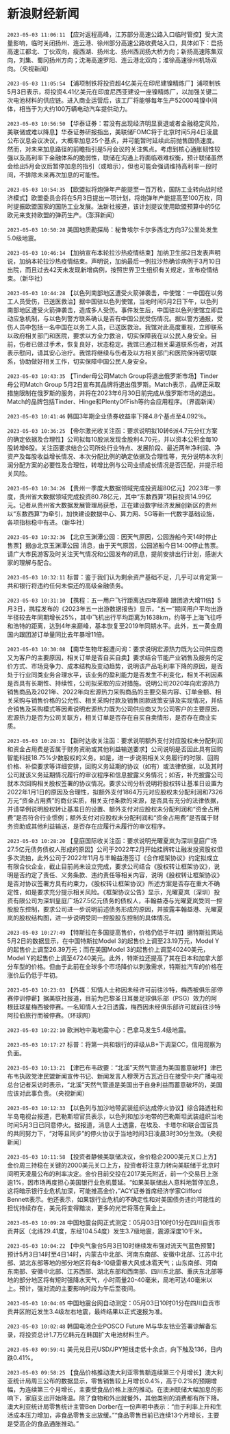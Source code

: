 # 新浪财经新闻
`2023-05-03 11:06:11` 【应对返程高峰，江苏部分高速公路入口临时管控】受大流量影响，临时关闭扬州、连云港、徐州部分高速公路收费站入口，具体如下：启扬高速江都北、丁伙双向，瘦西湖、扬州北、扬州西润扬大桥方向；新扬高速陈集双向，刘集、蜀冈扬州方向；沈海高速罗阳、连云港北双向；淮徐高速徐州机场双向。（央视新闻）

`2023-05-03 11:05:54` 【浦项制铁将投资超4亿美元在印尼建镍精炼厂】浦项制铁5月3日表示，将投资4.41亿美元在印度尼西亚建设一座镍精炼厂，以加强关键二次电池材料的供应链。进入商业运营后，该工厂将能够每年生产52000吨镍中间体，相当于为大约100万辆电动汽车提供动力。

`2023-05-03 10:56:50` 【华泰证券：若没有出现经济明显衰退或者金融稳定风险，美联储或难以降息】华泰证券研报指出，美联储FOMC将于北京时间5月4日凌晨公布议息会议决议，大概率加息25个基点，并可能暂时延续此前抛售国债速度。然而，对未来加息路径的前瞻指引是5月会议的关注焦点。考虑到核心通胀韧性较强以及高利率下金融体系的脆弱性，联储在沟通上将面临艰难权衡，预计联储虽然会给出5月会议后暂停加息的指引（或暗示），但也可能会强调维持高利率一段时间，不排除未来再次加息的可能性。

`2023-05-03 10:54:35` 【欧盟拟将炮弹年产能提至一百万枚，国防工业转向战时经济模式】欧盟委员会将在5月3日提出一项计划，将炮弹年产能提高至100万枚，同时提振欧盟国家的国防工业发展。法新社报道，该计划提议使用欧盟预算中的5亿欧元来支持欧盟的弹药生产。（澎湃新闻）

`2023-05-03 10:50:28` 美国地质勘探局：秘鲁埃尔卡尔多西北方向37公里处发生5.0级地震。

`2023-05-03 10:46:14` 【加纳宣布本轮拉沙热疫情结束】加纳卫生部2日发表声明说，加纳本轮拉沙热疫情结束。声明说，加纳最后一例拉沙热确诊病例于3月10日出院，而且过去42天未发现新增病例，按照世界卫生组织有关规定，宣布疫情结束。（新华社）

`2023-05-03 10:44:28` 【以色列南部地区遭受火箭弹袭击，中使馆：一中国在以务工人员受伤，已送医救治】据中国驻以色列使馆，当地时间5月2日下午，以色列南部地区遭受火箭弹袭击，造成多人受伤。事件发生后，中国驻以色列使馆立即启动应急机制，与以色列警方联系确认是否有中国公民受伤情况。据以警方通报，受伤人员中包括一名中国在以务工人员，已送医救治。我馆对此高度重视，立即联系以政府相关部门和医院，要求以方全力救治，切实保障我在以公民人身安全。目前，伤者已做过手术，恢复良好，状态稳定。我馆已通过相关渠道联系伤者，对其表示慰问，请其安心治疗。我馆将继续与伤者及以方相关部门和医院保持密切联系，协助做好相关工作，切实保障中国公民人身安全。

`2023-05-03 10:43:35` 【Tinder母公司Match Group将退出俄罗斯市场】Tinder母公司Match Group 5月2日宣布其品牌将退出俄罗斯。Match表示，品牌正采取措施限制在俄罗斯的服务，并将在2023年6月30日前完成从俄罗斯市场的退出。Match的品牌包括Tinder、Hinge和PlentyOfFish等约会应用程序。（界面新闻）

`2023-05-03 10:41:46` 韩国3年期企业债券收益率下降4.8个基点至4.092％。

`2023-05-03 10:36:25` 【帝尔激光收关注函：要求说明拟10转6派4.7元分红方案的确定依据及合理性】公司拟每10股派发现金股利4.70元，并以资本公积金每10股转增6股。关注函要求结合公司所处行业特点、发展阶段、最近两年净利润、净资产及每股收益增长情况、本次分配比例的确定依据及合理性等，充分说明本次利润分配方案的必要性及合理性，转增比例与公司业绩成长情况是否匹配，并提示相关风险。

`2023-05-03 10:34:26` 【贵州一季度大数据领域完成投资超80亿元】2023年一季度，贵州省大数据领域完成投资80.78亿元，其中“东数西算”项目投资14.99亿元。记者从贵州省大数据发展管理局获悉，正在建设数字经济发展创新区的贵州以“东数西算”为牵引，加快建设数据中心、算力网、5G等新一代数字基础设施，各项指标稳中有进。（新华社）

`2023-05-03 10:32:36` 【北京玉渊潭公园：因天气原因，公园游船今天14时停止售票】据@北京玉渊潭公园 消息，由于天气原因，公园游船今日14:00停止售票。请广大市民游客及时关注天气情况和公园发布的讯息，提前安排出行计划，感谢大家的理解与配合。

`2023-05-03 10:32:11` 标普：鉴于我们认为剩余资产基础不足，几乎可以肯定第一共和银行将违约任何未偿还的高级金融债务。

`2023-05-03 10:31:10` 【携程：五一用户飞行距离达四年巅峰 跟团游大增11倍】5月3日，携程发布的《2023年五一出游数据报告》显示，“五一”期间用户平均出游半径较去年同期增长25%，其中飞机出行平均距离为1638km，约等于上海飞往呼和浩特的距离，达到4年来巅峰，基本恢复至2019年同期水平。此外，五一黄金周国内跟团游订单量同比去年暴增11倍。

`2023-05-03 10:30:08` 【南华生物年报遭问询：要求说明宏源热力既为公司供应商又为客户的主要原因，相关订单是否自买自卖】要求结合节能产业销售及服务的定价方式、市场竞争力、成本结构及变动趋势，说明该产品毛利率下降的原因，是否处于行业同类业务合理水平，该业务的盈利能力是否发生不利变化，相关不利因素是否具有长期性、持续性，公司拟采取的应对措施。说明公司2020年向宏源热力销售商品及2021年、2022年向宏源热力采购商品的主要交易内容、订单金额、相关采购与销售价格的公允性、相关采购付款及销售回款政策安排及实现情况，并结合销售及采购模式等因素说明宏源热力既为公司供应商又为公司客户的主要原因，宏源热力是否为公司关联方，相关订单是否存在自买自卖情形，是否存在商业实质。

`2023-05-03 10:28:31` 【新时达收关注函：要求说明额外支付对应股权未分配利润和资金占用费是否属于财务资助或其他利益输送要求】公司说明是否因此具有回购智能科技18.75%少数股权的义务。如是，进一步说明相关义务履行的时限、回购价格、补偿要求等详细安排，回购义务延期的协议（如有）或法律依据，以及其时公司就该义务延期情况履行的审议程序和信息披露义务情况；如否，补充披露公司就本次回购相关股权签署的协议情况。要求公司分析说明将股权转让基准日设置为2022年1月1日的原因及合理性，拟额外支付1864万元对应股权未分配利润和7326万元“资金占用费”的商业实质，相关支付条款的来源，是否具有充分的法律依据，并请举例说明股权转让基准日的设置、额外支付对应股权未分配利润和“资金占用费”是否符合行业惯例；额外支付对应股权未分配利润和“资金占用费”是否属于财务资助或其他利益输送，是否存在应履行未履行的审议程序。

`2023-05-03 10:28:20` 【皇庭国际收关注函：要求说明光曜夏岚为深圳皇庭广场27.5亿元债务债权人形成的原因】公司于2022年2月开始挂牌转让融发投资股权但多次流拍，此外公司于2022年11月与丰翰益港签订《合作框架协议》约定拟成立有限合伙企业，截止目前尚未设立完成，要求公司结合《股权转让框架协议》，说明是否约定了责任、义务条款、违约责任等相关内容，说明《股权转让框架协议》是否对协议签署方具有约束力，《股权转让框架协议》所述方案是否存在重大不确定性，如是要求充分提示相关风险。《框架协议公告》显示，光曜夏岚（深圳）投资有限公司为深圳皇庭广场27.5亿元债务的债权人，丰翰益港与光曜夏岚受同一控股股东控制，要求公司进一步说明前述债务形成的原因，并披露丰翰益港、光曜夏岚的股权结构图，进一步说明受同一控股股东控制的具体情况。

`2023-05-03 10:27:49` 【特斯拉在多国提高售价，价格仍低于年初】据特斯拉网站5月2日的数据显示，在中国特斯拉Model 3的起售价上调至23.19万元，Model Y的起售价上调至26.39万元；而在美国Model 3的起售价上调至40240美元，Model Y的起售价上调至47240美元。此外，特斯拉还提高了其在日本和加拿大部分车型的价格。但由于此前在全球多个市场降价以刺激需求，特斯拉汽车的价格在涨价后仍低于年初。

`2023-05-03 10:23:03` 【外媒：知情人士称因未经许可前往沙特，梅西被俱乐部停赛停训停薪】据美联社报道，目前为巴黎圣日耳曼足球俱乐部（PSG）效力的阿根廷球星梅西被停赛。一名知情人士2日透露，梅西因未经俱乐部许可就前往沙特阿拉伯旅行而被停赛。（环球网）

`2023-05-03 10:22:10` 欧洲地中海地震中心：巴拿马发生5.4级地震。

`2023-05-03 10:17:27` 标普：将第一共和银行的评级从B+下调至CC，信用观察为负面。

`2023-05-03 10:13:21` 【津巴布韦政要：“北溪”天然气管道为美国蓄意破坏】津巴布韦执政党津民盟新闻宣传书记、新闻发言人穆茨万古瓦近日在接受中央广播电视总台记者采访时表示，“北溪”天然气管道是美国出于自身利益而蓄意破坏的，美国应该对此事负责。（央视新闻）

`2023-05-03 10:12:33` 【以色列与加沙地带武装组织达成停火协议】综合路透社和半岛电视台报道，巴勒斯坦官员表示，以色列和加沙地带的巴勒斯坦武装组织当地时间5月3日已同意停火。据报道，消息人士透露，在埃及、卡塔尔和联合国官员的共同努力下，“对等且同步”的停火协议于当地时间3日凌晨3时30分生效。（央视新闻）

`2023-05-03 10:11:58` 【投资者静候美联储决议，金价稳企2000美元关口上方】金价周三持稳在关键的2000美元关口上方，投资者将注意力转向美联储于北京时间明天凌晨公布的利率决定。金价目前交投在2017美元附近，前一个交易日上涨逾1%，因市场再度担心美国银行业危机蔓延。“如果美联储出人意料地暂停加息，这将暗示银行业危机加深，可能推高金价，”ACY证券首席经济学家Clifford Bennett表示。他还表示，如果银行业危机的不确定性和对美国债务违约可能性的担忧持续存在，美元将变得黯淡，更多的光芒将落在黄金上。

`2023-05-03 10:09:28` 中国地震台网正式测定：05月03日10时01分在四川自贡市贡井区（北纬29.41度，东经104.54度）发生3.7级地震，震源深度10千米。

`2023-05-03 10:04:22` 【中央气象台5月3日10时继续发布强对流天气蓝色预警】预计5月3日14时至4日14时，内蒙古中北部、河南东南部、安徽中北部、江苏中北部、湖北东部等地的部分地区将有8-10级雷暴大风或冰雹天气；山东南部、河南东南部、安徽中北部、江苏西部、湖北东部和西南部、四川东北部、重庆东北部等地的部分地区将有短时强降水天气，小时雨量20-40毫米，局地可达40毫米以上。预计，强对流的主要影响时段为午后至夜间。

`2023-05-03 10:04:05` 中国地震台网自动测定：05月03日10时01分在四川自贡市贡井区附近发生3.4级左右地震，最终结果以正式速报为准。

`2023-05-03 10:02:48` 韩国电池企业POSCO Future M与华友钴业签署谅解备忘录，将投资总计1.7万亿韩元在韩国扩大电池材料生产。

`2023-05-03 09:59:41` 美元兑日元USD/JPY短线走低十余点，向下触及136，日内跌0.41%。

`2023-05-03 09:58:25` 【食品价格推动澳大利亚零售额连续第三个月增长】澳大利亚统计局周三公布的数据显示，零售销售较上月增长0.4%，高于0.2%的预期增幅，为连续第三个月增长，主要受食品价格上涨的推动。在澳洲联储大幅加息的影响下，家庭支出开始降温。除了食物和外出就餐外，其他类别的消费都有所下降。澳大利亚统计局零售统计主管Ben Dorber在一份声明中表示：“由于利率上升和生活成本压力增加，非食品零售支出放缓。”“食品零售目前已连续13个月增长，主要是受高企的食品通胀推动。”

